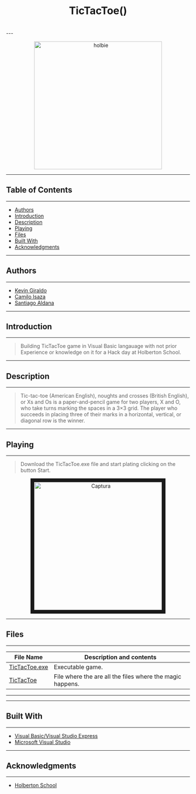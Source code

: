 <h1 align ="center"> TicTacToe() </h1><br>
---
<p align="center">
	<a href="https://holbertonschool.com">
		<img alt="holbie" title="holbie" src="https://upload.wikimedia.org/wikipedia/commons/thumb/3/32/Tic_tac_toe.svg/1200px-Tic_tac_toe.svg.png" width="350"> </a>

---
## Table of Contents

---
- [Authors](#authors)
- [Introduction](#introduction)
- [Description](#description)
- [Playing](#playing)
- [Files](#files)
- [Built With](#built-with)
- [Acknowledgments](#acknowledgments)
---

## Authors
---
* [Kevin Giraldo](https://github.com/doouh)
* [Camilo Isaza](https://github.com/andresmelek)
* [Santiago Aldana](https://github.com/paisap)
---

## Introduction
---

> Building TicTacToe game in Visual Basic langauage with not prior Experience or knowledge on it for a Hack day at Holberton School.
---
## Description
---
> Tic-tac-toe (American English), noughts and crosses (British English), or Xs and Os is a paper-and-pencil game for two players, X and O, who take turns marking the spaces in a 3×3 grid. The player who succeeds in placing three of their marks in a horizontal, vertical, or diagonal row is the winner.
---

## Playing
---
> Download the TicTacToe.exe file and start plating clicking on the button Start.

<p align="center">
<a href="https://imgbb.com/"><img src="https://i.ibb.co/qkpdTKm/Captura.png" alt="Captura" border="10" width="350"></a>
</p>



---

## Files

---

| File Name | Description and contents |
| --- | --- |
| [TicTacToe.exe]() | Executable game.|
| [TicTacToe]() | File where the are all the files where the magic happens.|
---
---

## Built With

---

* [Visual Basic/Visual Studio Express](https://visualstudio.microsoft.com/vs/express/)
* [Microsoft Visual Studio](https://visualstudio.microsoft.com/)
---

## Acknowledgments

---

* [Holberton School](https://www.holbertonschool.com/)
